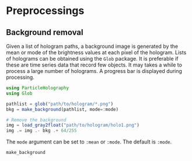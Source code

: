 # Preprocessings

## Background removal
Given a list of hologram paths, a background image is generated by the mean or mode of the brightness values at each pixel of the hologram. Lists of holograms can be obtained using the `Glob` package. It is preferable if these are time series data that record few objects. It may takes a while to process a large number of holograms. A progress bar is displayed during processing.

```julia
using ParticleHolography
using Glob

pathlist = glob("path/to/hologram/*.png")
bkg = make_background(pathlist, mode=:mode)

# Remove the background
img = load_gray2float("path/to/hologram/holo1.png")
img .= img .- bkg .+ 64/255
```

The `mode` argument can be set to `:mean` or `:mode`. The default is `:mode`. 

```@docs
make_background
```